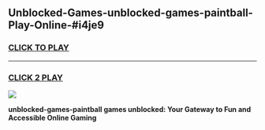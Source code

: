 
## Unblocked-Games-unblocked-games-paintball-Play-Online-#i4je9
<h3>
<a href="https://premium.freeplayer.one?title=unblocked-games-paintball&ref=27F">CLICK TO PLAY</a></h3>
<hr>

<h3>
<a href="https://premium.freeplayer.one?title=unblocked-games-paintball&ref=27F">CLICK 2 PLAY</a>
  
</h3>

<a href="https://premium.freeplayer.one?title=unblocked-games-paintball&ref=27F"><img src="https://clearcache.store/games.png"></a>


**unblocked-games-paintball games unblocked: Your Gateway to Fun and Accessible Online Gaming**
